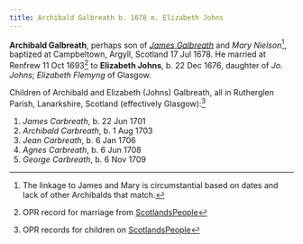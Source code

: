 ```yaml
---
title: Archibald Galbreath b. 1678 m. Elizabeth Johns
---
```

**Archibald Galbreath**, perhaps son of [*James Galbreath*](galbreath-james-1659.md) and *Mary Nielson*[^birth], baptized at Campbeltown, Argyll, Scotland 17 Jul 1678.  He married at Renfrew 11 Oct 1693[^marriage] to **Elizabeth Johns**, b. 22 Dec 1676, daughter of  *Jo. Johns*; *Elizabeth Flemyng* of Glasgow.

Children of Archibald and Elizabeth (Johns) Galbreath, all in Rutherglen Parish, Lanarkshire, Scotland (effectively Glasgow):[^children]

1. *James Carbreath*, b. 22 Jun 1701
2. *Archibald Carbreath*, b. 1 Aug 1703
3. *Jean Carbreath*, b. 6 Jan 1706
4. *Agnes Carbreath*, b. 6 Jun 1708
5. *George Carbreath*, b. 6 Nov 1709

[^birth]: The linkage to James and Mary is circumstantial based on dates and lack of other Archibalds that match.

[^marriage]: OPR record for marriage from [ScotlandsPeople](https://www.scotlandspeople.gov.uk/record-results?search_type=people&event=M&record_type%5B0%5D=opr_marriages&church_type=Old%20Parish%20Registers&dl_cat=church&dl_rec=church-banns-marriages&surname=galbreath&surname_so=syn&forename_so=starts&sex=M&spouse_name=johns&spouse_name_so=exact&record=Church%20of%20Scotland%20%28old%20parish%20registers%29%20Roman%20Catholic%20Church%20Other%20churches)

[^children]: OPR records for children on [ScotlandsPeople](https://www.scotlandspeople.gov.uk/record-results?search_type=people&event=%28B%20OR%20C%20OR%20S%29&record_type%5B0%5D=opr_births&church_type=Old%20Parish%20Registers&dl_cat=church&dl_rec=church-births-baptisms&surname=carbreath&surname_so=syn&forename_so=starts&from_year=1700&to_year=1710&parent_names=carbreath&parent_names_so=fuzzy&parent_name_two=johns&parent_name_two_so=exact&record=Church%20of%20Scotland%20%28old%20parish%20registers%29%20Roman%20Catholic%20Church%20Other%20churches&sort=asc&order=Date&field=year)


